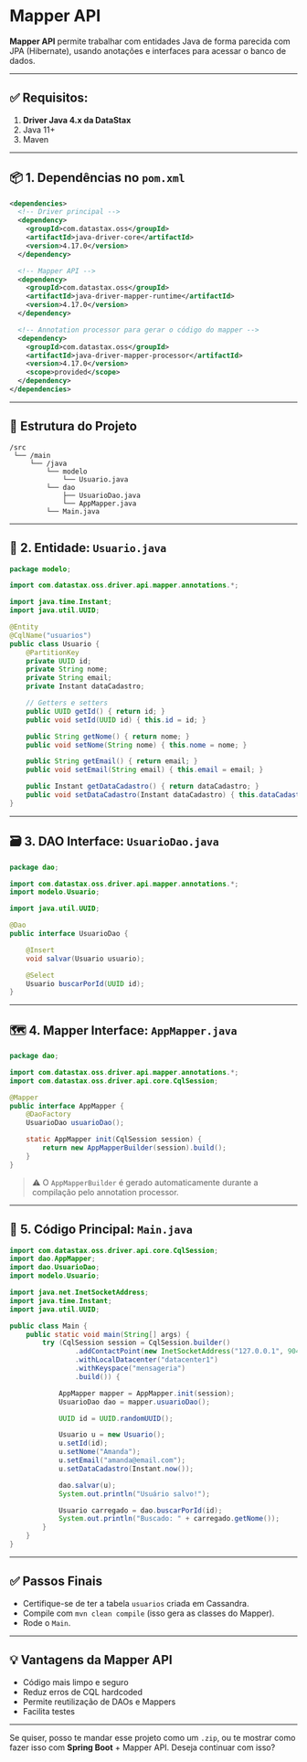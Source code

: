 # Mapper API

**Mapper API** permite trabalhar com entidades Java de forma parecida com JPA (Hibernate), usando anotações e interfaces para acessar o banco de dados.

---

## ✅ Requisitos:

1. **Driver Java 4.x da DataStax**
2. Java 11+
3. Maven

---

## 📦 1. Dependências no `pom.xml`

```xml
<dependencies>
  <!-- Driver principal -->
  <dependency>
    <groupId>com.datastax.oss</groupId>
    <artifactId>java-driver-core</artifactId>
    <version>4.17.0</version>
  </dependency>

  <!-- Mapper API -->
  <dependency>
    <groupId>com.datastax.oss</groupId>
    <artifactId>java-driver-mapper-runtime</artifactId>
    <version>4.17.0</version>
  </dependency>

  <!-- Annotation processor para gerar o código do mapper -->
  <dependency>
    <groupId>com.datastax.oss</groupId>
    <artifactId>java-driver-mapper-processor</artifactId>
    <version>4.17.0</version>
    <scope>provided</scope>
  </dependency>
</dependencies>
```

---

## 📁 Estrutura do Projeto

```
/src
 └── /main
     └── /java
         └── modelo
             └── Usuario.java
         └── dao
             ├── UsuarioDao.java
             └── AppMapper.java
         └── Main.java
```

---

## 📘 2. Entidade: `Usuario.java`

```java
package modelo;

import com.datastax.oss.driver.api.mapper.annotations.*;

import java.time.Instant;
import java.util.UUID;

@Entity
@CqlName("usuarios")
public class Usuario {
    @PartitionKey
    private UUID id;
    private String nome;
    private String email;
    private Instant dataCadastro;

    // Getters e setters
    public UUID getId() { return id; }
    public void setId(UUID id) { this.id = id; }

    public String getNome() { return nome; }
    public void setNome(String nome) { this.nome = nome; }

    public String getEmail() { return email; }
    public void setEmail(String email) { this.email = email; }

    public Instant getDataCadastro() { return dataCadastro; }
    public void setDataCadastro(Instant dataCadastro) { this.dataCadastro = dataCadastro; }
}
```

---

## 🗃️ 3. DAO Interface: `UsuarioDao.java`

```java
package dao;

import com.datastax.oss.driver.api.mapper.annotations.*;
import modelo.Usuario;

import java.util.UUID;

@Dao
public interface UsuarioDao {

    @Insert
    void salvar(Usuario usuario);

    @Select
    Usuario buscarPorId(UUID id);
}
```

---

## 🗺️ 4. Mapper Interface: `AppMapper.java`

```java
package dao;

import com.datastax.oss.driver.api.mapper.annotations.*;
import com.datastax.oss.driver.api.core.CqlSession;

@Mapper
public interface AppMapper {
    @DaoFactory
    UsuarioDao usuarioDao();

    static AppMapper init(CqlSession session) {
        return new AppMapperBuilder(session).build();
    }
}
```

> ⚠️ O `AppMapperBuilder` é gerado automaticamente durante a compilação pelo annotation processor.

---

## 🚀 5. Código Principal: `Main.java`

```java
import com.datastax.oss.driver.api.core.CqlSession;
import dao.AppMapper;
import dao.UsuarioDao;
import modelo.Usuario;

import java.net.InetSocketAddress;
import java.time.Instant;
import java.util.UUID;

public class Main {
    public static void main(String[] args) {
        try (CqlSession session = CqlSession.builder()
                .addContactPoint(new InetSocketAddress("127.0.0.1", 9042))
                .withLocalDatacenter("datacenter1")
                .withKeyspace("mensageria")
                .build()) {

            AppMapper mapper = AppMapper.init(session);
            UsuarioDao dao = mapper.usuarioDao();

            UUID id = UUID.randomUUID();

            Usuario u = new Usuario();
            u.setId(id);
            u.setNome("Amanda");
            u.setEmail("amanda@email.com");
            u.setDataCadastro(Instant.now());

            dao.salvar(u);
            System.out.println("Usuário salvo!");

            Usuario carregado = dao.buscarPorId(id);
            System.out.println("Buscado: " + carregado.getNome());
        }
    }
}
```

---

## ✅ Passos Finais

* Certifique-se de ter a tabela `usuarios` criada em Cassandra.
* Compile com `mvn clean compile` (isso gera as classes do Mapper).
* Rode o `Main`.

---

## 💡 Vantagens da Mapper API

* Código mais limpo e seguro
* Reduz erros de CQL hardcoded
* Permite reutilização de DAOs e Mappers
* Facilita testes

---

Se quiser, posso te mandar esse projeto como um `.zip`, ou te mostrar como fazer isso com **Spring Boot** + Mapper API. Deseja continuar com isso?

